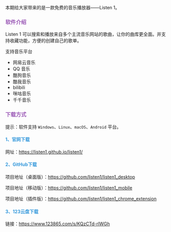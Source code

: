 本期给大家带来的是一款免费的音乐播放器——Listen 1。

### <font color="#9b59b6">软件介绍</font>

Listen 1 可以搜索和播放来自多个主流音乐网站的歌曲，让你的曲库更全面。并支持收藏功能，方便的创建自己的歌单。

支持音乐平台

- 网易云音乐
- QQ 音乐
- 酷狗音乐
- 酷我音乐
- bilibili
- 咪咕音乐
- 千千音乐

### <font color="#9b59b6">下载方式</font>

提示：软件支持 `Windows`、`Linux`、`macOS`、`Android` 平台。

#### <font color="#3498db">1、官网下载</font>

网址：https://listen1.github.io/listen1/

#### <font color="#3498db">2、GitHub下载</font>

项目地址（桌面版）：https://github.com/listen1/listen1_desktop

项目地址（移动版）：https://github.com/listen1/listen1_mobile

项目地址（插件版）：https://github.com/listen1/listen1_chrome_extension

#### <font color="#3498db">3、123云盘下载</font>

链接：https://www.123865.com/s/KQzCTd-rIWGh


